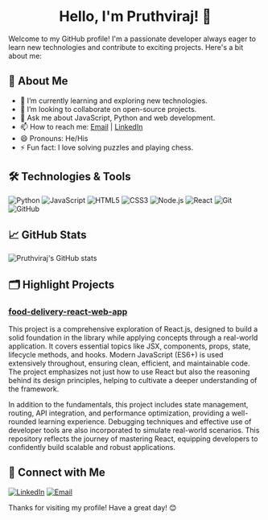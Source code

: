 <h1 align="center">Hello, I'm Pruthviraj! 👋</h1>
Welcome to my GitHub profile! I'm a passionate developer always eager to learn new technologies and contribute to exciting projects. Here's a bit about me:

## 🚀 About Me

- 🌱 I’m currently learning and exploring new technologies.
- 👯 I’m looking to collaborate on open-source projects.
- 💬 Ask me about JavaScript, Python and web development.
- 📫 How to reach me: [Email](mailto:pruthviraj1397@gmail.com) | [LinkedIn](https://www.linkedin.com/in/pruthvirajbhat)
- 😄 Pronouns: He/His
- ⚡ Fun fact: I love solving puzzles and playing chess.

## 🛠️ Technologies & Tools

![Python](https://img.shields.io/badge/Python-3776AB?style=for-the-badge&logo=python&logoColor=white)
![JavaScript](https://img.shields.io/badge/JavaScript-F7DF1E?style=for-the-badge&logo=javascript&logoColor=black)
![HTML5](https://img.shields.io/badge/HTML5-E34F26?style=for-the-badge&logo=html5&logoColor=white)
![CSS3](https://img.shields.io/badge/CSS3-1572B6?style=for-the-badge&logo=css3&logoColor=white)
![Node.js](https://img.shields.io/badge/Node.js-339933?style=for-the-badge&logo=nodedotjs&logoColor=white)
![React](https://img.shields.io/badge/React-61DAFB?style=for-the-badge&logo=react&logoColor=black)
![Git](https://img.shields.io/badge/Git-F05032?style=for-the-badge&logo=git&logoColor=white)
![GitHub](https://img.shields.io/badge/GitHub-181717?style=for-the-badge&logo=github&logoColor=white)

## 📈 GitHub Stats

![Pruthviraj's GitHub stats](https://github-readme-stats.vercel.app/api?username=pruthviraj133&show_icons=true&theme=radical)

## 🗂️ Highlight Projects

### [ food-delivery-react-web-app](https://github.com/pruthviraj133/food-delivery-react-web-app )

This project is a comprehensive exploration of React.js, designed to build a solid foundation in the library while applying concepts through a real-world application. It covers essential topics like JSX, components, props, state, lifecycle methods, and hooks. Modern JavaScript (ES6+) is used extensively throughout, ensuring clean, efficient, and maintainable code. The project emphasizes not just how to use React but also the reasoning behind its design principles, helping to cultivate a deeper understanding of the framework.

In addition to the fundamentals, this project includes state management, routing, API integration, and performance optimization, providing a well-rounded learning experience. Debugging techniques and effective use of developer tools are also incorporated to simulate real-world scenarios. This repository reflects the journey of mastering React, equipping developers to confidently build scalable and robust applications.


## 💬 Connect with Me

[![LinkedIn](https://img.shields.io/badge/LinkedIn-0A66C2?style=for-the-badge&logo=linkedin&logoColor=white)](https://www.linkedin.com/in/pruthvirajbhat)
[![Email](https://img.shields.io/badge/Email-D14836?style=for-the-badge&logo=gmail&logoColor=white)](mailto:pruthviraj1397@gmail.com)

Thanks for visiting my profile! Have a great day! 😊
